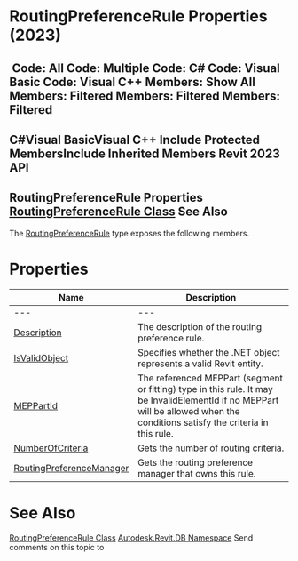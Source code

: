 # RoutingPreferenceRule Properties (2023)

﻿
 Code: All Code: Multiple Code: C# Code: Visual Basic Code: Visual C++  Members: Show All Members: Filtered Members: Filtered Members: Filtered   
---  
C#Visual BasicVisual C++
Include Protected MembersInclude Inherited Members
Revit 2023 API  
---  
RoutingPreferenceRule Properties  
[RoutingPreferenceRule Class](28dd1a35-5115-c0fb-26e3-7bce14893b89.md "RoutingPreferenceRule Class") See Also  
---  
The [RoutingPreferenceRule](28dd1a35-5115-c0fb-26e3-7bce14893b89.md "RoutingPreferenceRule Class") type exposes the following members.
# Properties
| Name | Description |
| --- | --- |
| --- | --- | --- |
| [Description](34b4905c-6336-3a3b-60d0-0f3dadf0615b.md "Description Property") | The description of the routing preference rule. |
| [IsValidObject](a9ef5672-759c-201a-c1e1-f555d5bab519.md "IsValidObject Property") | Specifies whether the .NET object represents a valid Revit entity. |
| [MEPPartId](030e41b5-abab-6e90-d383-bf18de43c083.md "MEPPartId Property") | The referenced MEPPart (segment or fitting) type in this rule. It may be InvalidElementId if no MEPPart will be allowed when the conditions satisfy the criteria in this rule. |
| [NumberOfCriteria](13ba24cf-2d49-8074-ee2c-26292f0827a4.md "NumberOfCriteria Property") | Gets the number of routing criteria. |
| [RoutingPreferenceManager](e340755c-76a9-019c-2d1e-91a221ec1ef4.md "RoutingPreferenceManager Property") | Gets the routing preference manager that owns this rule. |

# See Also
[RoutingPreferenceRule Class](28dd1a35-5115-c0fb-26e3-7bce14893b89.md "RoutingPreferenceRule Class")
[Autodesk.Revit.DB Namespace](87546ba7-461b-c646-cbb1-2cb8f5bff8b2.md "Autodesk.Revit.DB Namespace")
Send comments on this topic to 